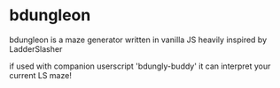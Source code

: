 # bdungleon

bdungleon is a maze generator written in vanilla JS heavily inspired by LadderSlasher

if used with companion userscript 'bdungly-buddy' it can interpret your current LS maze!

